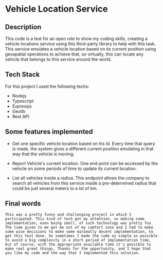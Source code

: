 # Vehicle Location Service

## Description
This code is a test for an open role to show my coding skills, creating a vehicle locations service using this third-party library to help with this task. This service emulates a vehicle location based on its current position using geospatial operations to achieve that, so virtually, this can locate any vehicle that belongs to this service around the world.

## Tech Stack
For this project I used the following techs:
 * Nodejs
 * Typescript
 * Expressjs
 * Geolib
 * Rest API

## Some features implemented
* Get one specific vehicle location based on his Id. Every time that query is made, the system gives a different current position emulating in that way that the vehicle is moving;

* Report Vehicle's current location. One end point can be accessed by the vehicle on some periods of time to update its current location.

* List all vehicles inside a radius. This endpoint allows the company to search all vehicles from this service inside a pre-determined radius that could be just several meters to a lot of km.


## Final words
```
This was a pretty funny and challenging project in which I participated. This kind of tech got my attention, so making some implementation, even being small, of such technology was pretty fun. The time given to me got me out of my comfort zone and I had to make some wise decisions to make some minimally decent implementation, to get this test done. So sometimes I made the code as simple as possible to avoid a big complexity in a short period of implementation time, but of course, with the appropriate available time it's possible to make real great things. Thanks for the opportunity, and I hope that you like my code and the way that I implemented this solution.
```